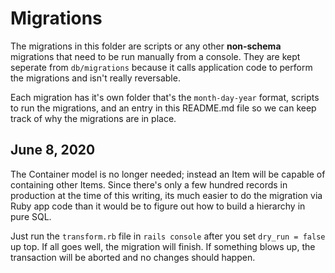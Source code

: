 # Migrations

The migrations in this folder are scripts or any other **non-schema** migrations that need to be run manually from a console. They are kept seperate from `db/migrations` because it calls application code to perform the migrations and isn't really reversable.

Each migration has it's own folder that's the `month-day-year` format, scripts to run the migrations, and an entry in this README.md file so we can keep track of why the migrations are in place.

## June 8, 2020

The Container model is no longer needed; instead an Item will be capable of containing other Items. Since there's only a few hundred records in production at the time of this writing, its much easier to do the migration via Ruby app code than it would be to figure out how to build a hierarchy in pure SQL.

Just run the `transform.rb` file in `rails console` after you set `dry_run = false` up top. If all goes well, the migration will finish. If something blows up, the transaction will be aborted and no changes should happen.
